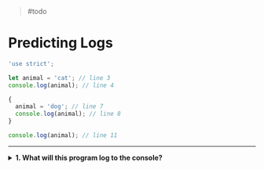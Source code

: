 > #todo

# Predicting Logs

```js
'use strict';

let animal = 'cat'; // line 3
console.log(animal); // line 4

{
  animal = 'dog'; // line 7
  console.log(animal); // line 8
}

console.log(animal); // line 11
```

---

<details>
<summary><strong>1. What will this program log to the console?</strong></summary>
<br>

<details>
<summary><em>A.  <code>"cat"</code> then <code>"dog"</code> then <code>undefined</code></em></summary>
<br>

✖ Nope.

`undefined` will never be logged in this program. There is only one variable named `animal`, and it always has a value.

It was initialized to `"cat"` and is later reassigned to `"dog"`.

</details>
<details>
<summary><em>B.  <code>"cat"</code> then <code>"dog"</code> then <code>"cat"</code></em></summary>
<br>

✖ Nope.

The variable `animal` is declared in the outer scope and _reassigned_ in the inner scope. A new variable was not declared inside the scope. It's the same variable inside and outside!

Modifying an _outer scope_ variable from an _inner scope_ is the same as modifying it outside, so the new value will still be stored for the final log.

</details>
<details>
<summary><em>C.  <code>"cat"</code> then <code>"dog"</code> then <code>"dog"</code></em></summary>
<br>

✔ Correct!

The assignment on line 7 is inside a block scope, but is accessing a variable declared in the outer scope. This means that the new value will still be available after the scope has closed.

Line 8 and line 11 will both log `"cat"` because a new value was never assigned between those lines.

</details>

</details>
